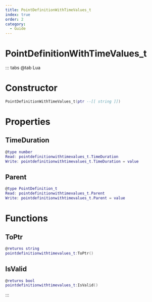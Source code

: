 ```yaml
---
title: PointDefinitionWithTimeValues_t
index: true
order: 2
category:
  - Guide
---
```


# PointDefinitionWithTimeValues_t

::: tabs
@tab Lua
# Constructor
```lua
PointDefinitionWithTimeValues_t(ptr --[[ string ]])
```
# Properties
## TimeDuration 
```lua
@type number
Read: pointdefinitionwithtimevalues_t.TimeDuration
Write: pointdefinitionwithtimevalues_t.TimeDuration = value
```
## Parent 
```lua
@type PointDefinition_t
Read: pointdefinitionwithtimevalues_t.Parent
Write: pointdefinitionwithtimevalues_t.Parent = value
```
# Functions
## ToPtr
```lua
@returns string
pointdefinitionwithtimevalues_t:ToPtr()
```
## IsValid
```lua
@returns bool
pointdefinitionwithtimevalues_t:IsValid()
```

:::